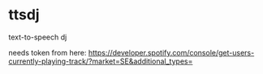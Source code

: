 # ttsdj
text-to-speech dj

needs token from here: https://developer.spotify.com/console/get-users-currently-playing-track/?market=SE&additional_types=
